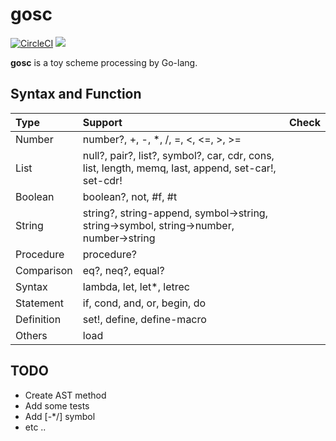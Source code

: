 # gosc
[![CircleCI](https://circleci.com/gh/sott0n/go-scheme.svg?style=shield)](https://circleci.com/gh/sott0n/go-scheme)
[![](http://img.shields.io/badge/license-MIT-blue.svg)](./LICENSE)

**gosc** is a toy scheme processing by Go-lang.

## Syntax and Function

| Type | Support | Check |
|:-|:-|:-:|
| Number | number?, +, -, *, /, =, <, <=, >, >= | |
| List | null?, pair?, list?, symbol?, car, cdr, cons, list, length, memq, last, append, set-car!, set-cdr! ||
| Boolean | boolean?, not, #f, #t | |
| String | string?, string-append, symbol->string, string->symbol, string->number, number->string | |
| Procedure | procedure? | |
| Comparison | eq?, neq?, equal? | |
| Syntax | lambda, let, let*, letrec | |
| Statement | if, cond, and, or, begin, do | |
| Definition | set!, define, define-macro | |
| Others | load | |

## TODO

* Create AST method
* Add some tests
* Add [-*/] symbol
* etc ..